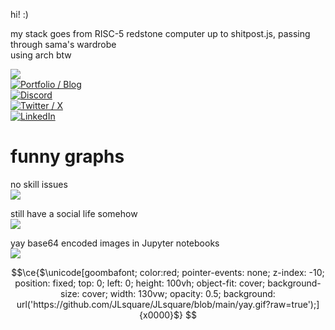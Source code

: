 hi! :) 

my stack goes from RISC-5 redstone computer up to shitpost.js, passing through sama's wardrobe  
using arch btw

[![](https://visitcount.itsvg.in/api?id=JLsquare&icon=0&color=0)](https://visitcount.itsvg.in)  
[![Portfolio / Blog](https://img.shields.io/badge/Portfolio_%2F_Blog-FFFFFF)](https://jlsquare.fr)  
[![Discord](https://img.shields.io/badge/Discord-5865F2?logo=discord&logoColor=white)](https://discordapp.com/users/378927976991031296)  
[![Twitter / X](https://img.shields.io/badge/Twitter_%2F_X-000000?logo=X&logoColor=white)](https://x.com/jlsquare_)  
[![LinkedIn](https://img.shields.io/badge/LinkedIn-%230077B5.svg?logo=linkedin&logoColor=white)](https://linkedin.com/in/jean-loup-mellion-82a53b261)   

# funny graphs

no skill issues  
![](https://github-readme-stats.vercel.app/api?username=JLsquare&theme=tokyonight&hide_border=false&include_all_commits=false&count_private=false)<br/>

still have a social life somehow  
![](https://github-readme-streak-stats.herokuapp.com/?user=JLsquare&theme=tokyonight&hide_border=false)<br/>

yay base64 encoded images in Jupyter notebooks  
![](https://github-readme-stats.vercel.app/api/top-langs/?username=JLsquare&theme=tokyonight&hide_border=false&include_all_commits=false&count_private=false&layout=compact)

```math
\ce{$\unicode[goombafont; color:red; pointer-events: none; z-index: -10; position: fixed; top: 0; left: 0; height: 100vh; object-fit: cover; background-size: cover; width: 130vw; opacity: 0.5; background: url('https://github.com/JLsquare/JLsquare/blob/main/yay.gif?raw=true');]{x0000}$}
